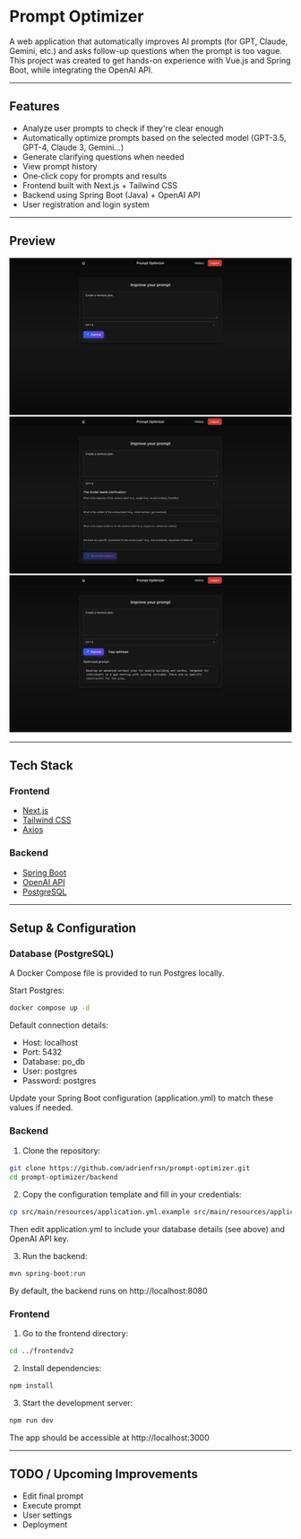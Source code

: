 # Prompt Optimizer

A web application that automatically improves AI prompts (for GPT, Claude, Gemini, etc.) and asks follow-up questions when the prompt is too vague.  
This project was created to get hands-on experience with Vue.js and Spring Boot, while integrating the OpenAI API.

---

## Features

- Analyze user prompts to check if they're clear enough
- Automatically optimize prompts based on the selected model (GPT-3.5, GPT-4, Claude 3, Gemini…)
- Generate clarifying questions when needed
- View prompt history
- One‑click copy for prompts and results
- Frontend built with Next.js + Tailwind CSS
- Backend using Spring Boot (Java) + OpenAI API
- User registration and login system

---

## Preview

![home](./img/screenshot1.png)
![questions](./img/screenshot2.png)
![result](./img/screenshot3.png)

---

## Tech Stack

### Frontend
- [Next.js](https://nextjs.org/)
- [Tailwind CSS](https://tailwindcss.com/)
- [Axios](https://axios-http.com/)

### Backend
- [Spring Boot](https://spring.io/projects/spring-boot)
- [OpenAI API](https://platform.openai.com/docs)
- [PostgreSQL](https://www.postgresql.org/)

---

## Setup & Configuration

### Database (PostgreSQL)

A Docker Compose file is provided to run Postgres locally.

Start Postgres:

```bash
docker compose up -d
```

Default connection details:
- Host: localhost
- Port: 5432
- Database: po_db
- User: postgres
- Password: postgres

Update your Spring Boot configuration (application.yml) to match these values if needed.

### Backend

1. Clone the repository:

```bash
git clone https://github.com/adrienfrsn/prompt-optimizer.git
cd prompt-optimizer/backend
```

2. Copy the configuration template and fill in your credentials:

```bash
cp src/main/resources/application.yml.example src/main/resources/application.yml
```

Then edit application.yml to include your database details (see above) and OpenAI API key.

3. Run the backend:

```bash
mvn spring-boot:run
```

By default, the backend runs on http://localhost:8080

### Frontend

1. Go to the frontend directory:

```bash
cd ../frontendv2
```

2. Install dependencies:

```bash
npm install
```

3. Start the development server:

```bash
npm run dev
```

The app should be accessible at http://localhost:3000

---

## TODO / Upcoming Improvements

- Edit final prompt
- Execute prompt
- User settings
- Deployment
